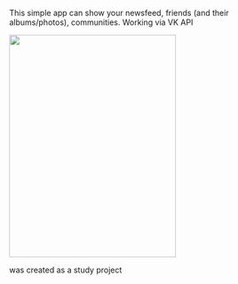 This simple app can show your newsfeed, friends (and their albums/photos), communities. Working via VK API

<img src="https://media.giphy.com/media/4xC8bvWr5MLuY7C0z6/giphy.gif" width="300" height="400" />

was created as a study project
